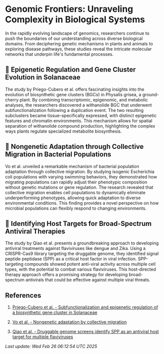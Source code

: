 # Genomic Frontiers: Unraveling Complexity in Biological Systems

In the rapidly evolving landscape of genomics, researchers continue to push the boundaries of our understanding across diverse biological domains. From deciphering genetic mechanisms in plants and animals to exploring disease pathways, these studies reveal the intricate molecular networks that underpin life's fundamental processes.

## 🧬 Epigenetic Regulation and Gene Cluster Evolution in Solanaceae

The study by Priego-Cubero et al. offers fascinating insights into the evolution of biosynthetic gene clusters (BGCs) in Physalis grisea, a ground-cherry plant. By combining transcriptomic, epigenomic, and metabolic analyses, the researchers discovered a withanolide BGC that underwent subfunctionalization following a duplication event. The two resulting subclusters became tissue-specifically expressed, with distinct epigenetic features and chromatin environments. This mechanism allows for spatial separation of withanolide compound production, highlighting the complex ways plants regulate specialized metabolite biosynthesis.

## 🦠 Nongenetic Adaptation through Collective Migration in Bacterial Populations

Vo et al. unveiled a remarkable mechanism of bacterial population adaptation through collective migration. By studying isogenic Escherichia coli populations with varying swimming behaviors, they demonstrated how migrating populations can rapidly adjust their phenotypic composition without genetic mutations or gene regulation. The research revealed that collective migration enables cell populations to dynamically eliminate underperforming phenotypes, allowing quick adaptation to diverse environmental conditions. This finding provides a novel perspective on how microbial populations can flexibly respond to changing environments.

## 🧫 Identifying Host Targets for Broad-Spectrum Antiviral Therapies

The study by Qiao et al. presents a groundbreaking approach to developing antiviral treatments against flaviviruses like dengue and Zika. Using a CRISPR-Cas9 library targeting the druggable genome, they identified signal peptide peptidase (SPP) as a critical host factor in viral infection. SPP-targeting compounds showed potent anti-viral activity across multiple cell types, with the potential to combat various flaviviruses. This host-directed therapy approach offers a promising strategy for developing broad-spectrum antivirals that could be effective against multiple viral threats.

## References

1. [Priego-Cubero et al. - Subfunctionalization and epigenetic regulation of a biosynthetic gene cluster in Solanaceae](https://pubmed.ncbi.nlm.nih.gov/39977312/)

2. [Vo et al. - Nongenetic adaptation by collective migration](https://pubmed.ncbi.nlm.nih.gov/39970001/)

3. [Qiao et al. - Druggable genome screens identify SPP as an antiviral host target for multiple flaviviruses](https://pubmed.ncbi.nlm.nih.gov/39969998/)

*Last update: Wed Feb 26 06:12:54 UTC 2025*
